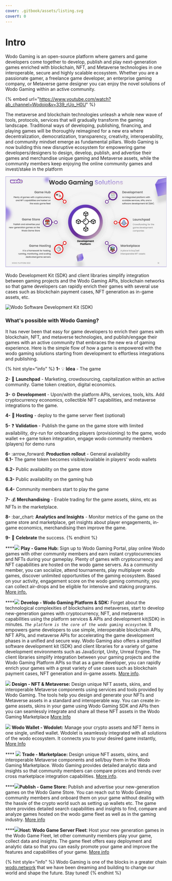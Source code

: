 ```yaml
---
cover: .gitbook/assets/listing.svg
coverY: 0
---
```


# Intro

Wodo Gaming is an open-source platform where gamers and game developers come together to develop, publish and play next-generation games enriched with blockchain, NFT, and Metaverse technologies in one interoperable, secure and highly scalable ecosystem. Whether you are a passionate gamer, a freelance game developer, an enterprise gaming company, or Metaverse game designer you can enjoy the novel solutions of Wodo Gaming within an active community.&#x20;

{% embed url="https://www.youtube.com/watch?ab_channel=Wodoio&v=339_rUo_H0U" %}

The metaverse and blockchain technologies unleash a whole new wave of tools, protocols, services that will gradually transform the gaming landscape. Traditional ways of developing, publishing, financing, and playing games will be thoroughly reimagined for a new era where decentralization, democratization, transparency, creativity, interoperability, and community mindset emerge as fundamental pillars.  Wodo Gaming is now building this new disruptive ecosystem for empowering game developers/designers to design, develop, publish, and advertise their games and merchandise unique gaming and Metaverse assets, while the community members keep enjoying the online community games and invest/stake in the platform &#x20;



![Wodo Gaming Ecosystem](.gitbook/assets/Slide10.JPG)

Wodo Development Kit (SDK) and client libraries simplify integration between gaming projects and the Wodo Gaming APIs, blockchain networks so that game developers can rapidly enrich their games with several use cases such as blockchain payment cases, NFT generation as in-game assets, etc.

![Wodo Software Development Kit (SDK) ](.gitbook/assets/Slide12\_intro.JPG)

### **What's possible with Wodo Gaming?**

It has never been that easy for game developers to enrich their games with blockchain, NFT, and metaverse technologies, and publish/engage their games with an active community that embraces the new era of gaming experience. Here is the simple flow of how a game is empowered with the wodo gaming solutions starting from development to effortless integrations and publishing.

{% hint style="info" %}
**1-** :bulb: **Idea** - The game

**2-** :rocket: **Launchpad** - Marketing, crowdsourcing, capitalization within an active community. Game token creation, digital economics.

**3-** :gear: **Development** -  Upon/with the platform APIs, services, tools, kits. Add cryptocurrency economics, collectible NFT capabilities, and metaverse integrations to the game.

**4-** :minidisc: **Hosting** - deploy to the game server fleet (optional)

**5-** :question: **Validation** - Publish the game on the game store with limited availability, dry-run for onboarding players (provisioning) to the game, wodo wallet <-> game token integration, engage wodo community members (players) for demo runs

**6-** :arrow\_forward: **Production** **rollout** - General availability \
&#x20;    **6.1-** The game token becomes visible/available in players' wodo wallets&#x20;

&#x20;    **6.2-** Public availability on the game store

&#x20;    **6.3-** Public availability on the gaming hub

&#x20;    **6.4-** Community members start to play the game

**7-** :moneybag: **Merchandising** - Enable trading for the game assets, skins, etc as NFTs in the marketplace.&#x20;

**8-**  :bar\_chart: **Analytics and Insights** - Monitor metrics of the game on the game store and marketplace, get insights about player engagements, in-game economics, merchandising then improve the game.&#x20;

**9-** :unicorn: **Celebrate** the success.&#x20;
{% endhint %}

****![](.gitbook/assets/iconfinder\_joystick\_gaming\_gamepad\_controller\_games\_48026.png)  **Play - Game Hub:** Sign up to Wodo Gaming Portal, play online Wodo games with other community members and earn instant cryptocurrencies and NFTs during your gameplay. Plenty of games with cryptocurrency and NFT capabilities are hosted on the wodo game servers. As a community member, you can socialize, attend tournaments, play multiplayer wodo games, discover unlimited opportunities of the gaming ecosystem. Based on your activity, engagement score on the wodo gaming community, you can collect air-drops and be eligible for intensive and staking programs. [More info.](ecosystem/gaming-hub.md)

****![](.gitbook/assets/iconfinder\_html\_code\_coding\_programming\_web\_browser\_669948.svg) **Develop - Wodo Gaming Platform & SDK:** Forget about the technological complexities of blockchains and metaverses, start to develop new-generation games with cryptocurrency, NFT, and metaverse capabilities using the platform services & APIs and development kit(SDK) in minutes. _`The platform is the core of the wodo gaming ecosystem`_. It empowers game developers to use simple, interoperable blockchain APIs, NFT APIs, and metaverse APIs for accelerating the game development phases in a unified and secure way. Wodo Gaming also offers a simplified software development kit (SDK) and client libraries for a variety of game development environments such as JavaScript, Unity, Unreal Engine. The client libraries simplify integration between your gaming projects and the Wodo Gaming Platform APIs so that as a game developer, you can rapidly enrich your games with a great variety of use cases such as blockchain payment cases, NFT generation and in-game assets. [More info](ecosystem/platform/services-and-apis/).

![](.gitbook/assets/iconfinder\_glasses\_goggles\_head\_headset\_reality\_virtual\_vr\_6646183.svg) **Design - NFT & Metaverse:** Design unique NFT assets, skins, and interoperable Metaverse components using services and tools provided by Wodo Gaming. The tools help you design and generate your NFTs and Metaverse assets in a standard and interoperable way. You can create in-game assets, skins in your game using Wodo Gaming SDK and APIs then you can seamlessly integrate and share all these NFT assets in the Wodo Gaming Marketplace [More Info](ecosystem/platform/metaverse/)

![](.gitbook/assets/wodo\_wallet.jpg) **Wodo Wallet - Wodolet:** Manage your crypto assets and NFT items in one single, unified wallet. Wodolet is seamlessly integrated with all solutions of the wodo ecosystem. It connects you to your desired game instantly, [More Info](ecosystem/platform/wodo-wallet.md)

&#x20;**** ![](.gitbook/assets/iconfinder\_market\_45278.png) **Trade - Marketplace:** Design unique NFT assets, skins, and interoperable Metaverse components and sell/buy them in the Wodo Gaming Marketplace. Wodo Gaming provides detailed analytic data and insights so that community members can compare prices and trends over cross marketplace integration capabilities. [More info](ecosystem/marketplace.md).

****![](.gitbook/assets/game\_store\_icon.jpg)**Publish - Game Store:** Publish and advertise your new-generation games on the Wodo Game Store. You can reach out to Wodo Gaming community members and onboard them on your game without dealing with the hassle of the crypto world such as setting up wallets etc. The game store provides detailed search capabilities and insights to find, compare and analyze games hosted on the wodo game fleet as well as in the gaming industry. [More info](ecosystem/game-store.md)

****![](<.gitbook/assets/iconfinder\_abstract\_accounting\_addiction\_agency\_agent\_agriculture\_aid\_air\_airplane\_alphabet\_am\_ambulance\_answer\_apartment\_apartment icon\_application\_architecture\_arrow\_art\_athlete\_athletic\_auto\_automobile\_automotive\_b\_baby\_background\_badge\_.svg>)**Host: Wodo Game Server Fleet**:  Host your new generation games in the Wodo Game Fleet, let other community members play your game, collect data and insights. The game fleet offers easy deployment and analytic data so that you can easily promote your game and improve the features and capabilities of your game. [More info](ecosystem/game-hosting.md)



{% hint style="info" %}
Wodo Gaming is one of the blocks in a greater chain [wodo.network](https://wodo.network) that we have been dreaming and building to change our world and shape the future. Stay tuned!
{% endhint %}



